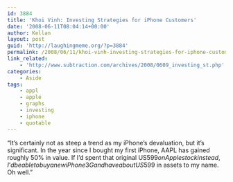 ```yaml
---
id: 3884
title: 'Khoi Vinh: Investing Strategies for iPhone Customers'
date: '2008-06-11T08:04:14+00:00'
author: Kellan
layout: post
guid: 'http://laughingmeme.org/?p=3884'
permalink: /2008/06/11/khoi-vinh-investing-strategies-for-iphone-customers/
link_related:
    - 'http://www.subtraction.com/archives/2008/0609_investing_st.php'
categories:
    - Aside
tags:
    - appl
    - apple
    - graphs
    - investing
    - iphone
    - quotable
---
```


“It’s certainly not as steep a trend as my iPhone’s devaluation, but it’s significant. In the year since I bought my first iPhone, AAPL has gained roughly 50% in value. If I’d spent that original US$599 on Apple stock instead, I’d be able to buy a new iPhone 3G and have about US$599 in assets to my name. Oh well.”